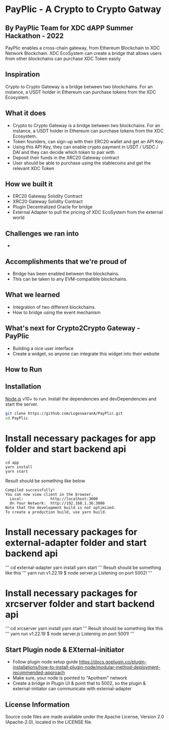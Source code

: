 # PayPlic - A Crypto to Crypto Gatway
## By PayPlic Team for XDC dAPP Summer Hackathon - 2022

PayPlic enables a cross-chain gateway, from Ethereum Blockchain to XDC Network Blockchain. XDC EcoSystem can create a bridge that allows users from other blockchains can purchase XDC Token easily

## Inspiration
Crypto to Crypto Gateway is a bridge between two blockchains. For an instance, a USDT holder in Ethereum can purchase tokens from the XDC Ecosystem.

## What it does
- Crypto to Crypto Gateway is a bridge between two blockchains. For an instance, a USDT holder in Ethereum can purchase tokens from the XDC Ecosystem.
- Token founders, can sign-up with their ERC20 wallet and get an API Key. 
- Using this API Key, they can enable crypto payment in USDT / USDC / DAI and they can decide which token to pair with
- Deposit their funds in the XRC20 Gateway contract
- User should be able to purchase using the stablecoins and get the relevant XDC Token 

## How we built it
- ERC20 Gateway Solidity Contract
- XRC20 Gateway Solidity Contract
- Plugin Decentralized Oracle for bridge
- External Adapter to pull the pricing of XDC EcoSystem from the external world

## Challenges we ran into
- 
## Accomplishments that we're proud of
- Bridge has been enabled between the blockchains.
- This can be taken to any EVM-compatible blockchains.

## What we learned
- Integration of two different blockchains.
- How to bridge using the event mechanism

## What's next for Crypto2Crypto Gateway - PayPlic
- Building a nice user interface
- Create a widget, so anyone can integrate this widget into their website

## How to Run
## Installation

[Node.js](https://nodejs.org/) v10+ to run.
Install the dependencies and devDependencies and start the server.

```sh
git clone https://github.com/LogeswaranA/PayPlic.git
cd PayPlic
```
# Install necessary packages for app folder and start backend api
```
cd app
yarn install
yarn start
```
Result should be something like below
```
Compiled successfully!
You can now view client in the browser.
  Local:            http://localhost:3000
  On Your Network:  http://192.168.1.36:3000
Note that the development build is not optimized.
To create a production build, use yarn build.
```
# Install necessary packages for external-adapter folder and start backend api

'''
cd external-adapter
yarn install
yarn start
'''
Result should be something like this
'''
yarn run v1.22.19
$ node server.js
Listening on port 5002!
'''
# Install necessary packages for xrcserver folder and start backend api
'''
cd xrcserver
yarn install
yarn start
'''
Result should be something like this
'''
yarn run v1.22.19
$ node server.js
Listening on port 5001!
'''

## Start Plugin node & EXternal-initiator
- Follow plugin node setup guide https://docs.goplugin.co/plugin-installations/how-to-install-plugin-node/modular-method-deployment-recommended-approach 
- Make sure, your node is pointed to "Apothem" network
- Create a bridge in Plugin UI & point that to 5002, so the plugin & external-initiator can communicate with external-adapter


## License Information

Source code files are made available under the Apache License, Version 2.0 (Apache-2.0), located in the LICENSE file.